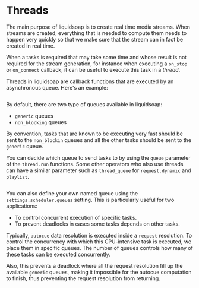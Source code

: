 # Threads

The main purpose of liquidsoap is to create real time media streams. When streams are created, everything that
is needed to compute them needs to happen very quickly so that we make sure that the stream can in fact
be created in real time.

When a tasks is required that may take some time and whose result is not required for the stream generation,
for instance when executing a `on_stop` or `on_connect` callback, it can be useful to execute this task in a _thread_.

Threads in liquidsoap are callback functions that are executed by an asynchronous queue. Here's an example:

```{.liquidsoap include="task-example.liq"}

```

By default, there are two type of queues available in liquidsoap:

- `generic` queues
- `non_blocking` queues

By convention, tasks that are known to be executing very fast should be sent to the
`non_blockin` queues and all the other tasks should be sent to the `generic` queue.

You can decide which queue to send tasks to by using the `queue` parameter of the
`thread.run` functions. Some other operators who also use threads can have a similar
parameter such as `thread_queue` for `request.dynamic` and `playlist`.

```{.liquidsoap include="task-with-queue.liq"}

```

You can also define your own named queue using the `settings.scheduler.queues` setting.
This is particularly useful for two applications:

- To control concurrent execution of specific tasks.
- To prevent deadlocks in cases some tasks depends on other tasks.

Typically, `autocue` data resolution is executed inside a `request` resolution. To
control the concurrency with which this CPU-intensive task is executed, we place them
in specific queues. The number of queues controls how many of these tasks can be executed
concurrently.

Also, this prevents a deadlock where all the request resolution fill up the available
`generic` queues, making it impossible for the autocue computation to finish, thus preventing
the request resolution from returning.
